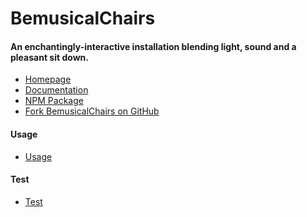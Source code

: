 BemusicalChairs
===============


#### An enchantingly-interactive installation blending light, sound and a pleasant sit down. 

- [Homepage](http://bemusicalchairs.loop.coop/)
- [Documentation](http://bemusicalchairs.loop.coop/#/doc/documentation)
- [NPM Package](https://www.npmjs.com/package/bemusicalchairs)
- [Fork BemusicalChairs on GitHub](https://github.com/loopdotcoop/bemusicalchairs)


#### Usage

- [Usage](http://bemusicalchairs.loop.coop/#/doc/usage)


#### Test

- [Test](http://bemusicalchairs.loop.coop/test/run-test.html)

